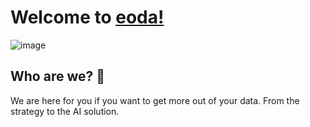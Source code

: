 # Welcome to [eoda!](https://www.eoda.de/en/home/)

![image](eoda-logo-svg)

##  Who are we? 🧐

We are here for you if you want to get more out of your data.
From the strategy to the AI solution.

